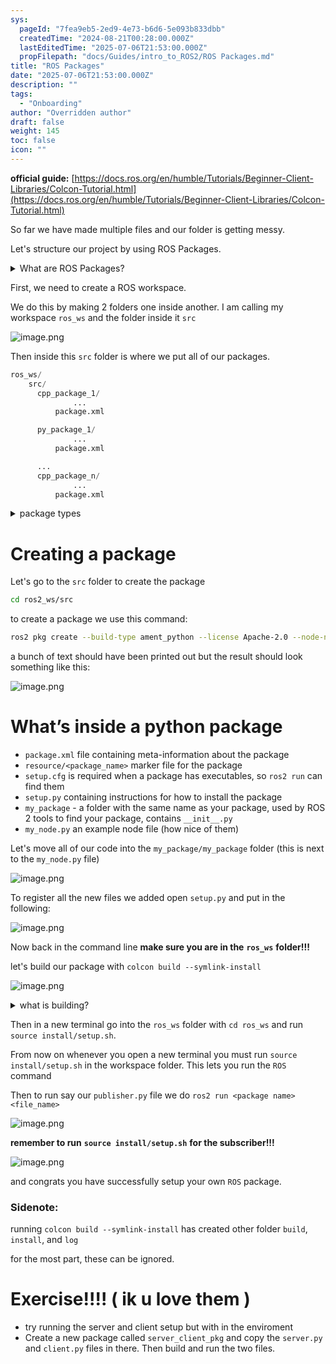```yaml
---
sys:
  pageId: "7fea9eb5-2ed9-4e73-b6d6-5e093b833dbb"
  createdTime: "2024-08-21T00:28:00.000Z"
  lastEditedTime: "2025-07-06T21:53:00.000Z"
  propFilepath: "docs/Guides/intro_to_ROS2/ROS Packages.md"
title: "ROS Packages"
date: "2025-07-06T21:53:00.000Z"
description: ""
tags:
  - "Onboarding"
author: "Overridden author"
draft: false
weight: 145
toc: false
icon: ""
---
```


**official guide:** [https://docs.ros.org/en/humble/Tutorials/Beginner-Client-Libraries/Colcon-Tutorial.html](https://docs.ros.org/en/humble/Tutorials/Beginner-Client-Libraries/Colcon-Tutorial.html)

So far we have made multiple files and our folder is getting messy.

Let's structure our project by using ROS Packages.

<details>
      <summary>What are ROS Packages?</summary>
      ROS Packages are, as the name implies, packages of code that are highly sharable between ROS developers.
  </details>

First, we need to create a ROS workspace.

We do this by making 2 folders one inside another. I am calling my workspace `ros_ws` and the folder inside it `src`

![image.png](https://prod-files-secure.s3.us-west-2.amazonaws.com/d518164a-d88e-44d1-a4ee-3adb3bd8bce0/70706947-fd18-4537-a67b-e12946812d31/image.png?X-Amz-Algorithm=AWS4-HMAC-SHA256&X-Amz-Content-Sha256=UNSIGNED-PAYLOAD&X-Amz-Credential=ASIAZI2LB466Z4OOQVMH%2F20250717%2Fus-west-2%2Fs3%2Faws4_request&X-Amz-Date=20250717T091401Z&X-Amz-Expires=3600&X-Amz-Security-Token=IQoJb3JpZ2luX2VjEFkaCXVzLXdlc3QtMiJIMEYCIQCVTcN97JUIjEWKkTJGlpJ43YJHa0WjTEexhr0SgB%2FvQgIhAJQWHLgLXqPXwNqQrhSjx86V%2FD5SxMQpjcobMx6%2Bfy6CKv8DCHIQABoMNjM3NDIzMTgzODA1Igw%2FLDeQ3skSKJYGyh8q3AOJB7J%2B6tu%2FVve2wnu0lqCs1vhU2kX7wwrVXVTrqY2Zh1Si%2BU%2FfY6kVFo4GeCZTW%2F4IlUBrFeEhFq6jEcExGN%2B%2F3y%2BIDmRHgeJP%2FUDm3jdyjSBgNS4%2B8kvx4dcIdw%2BQ9V4cHvZyWLI5Fi9BMgJyJkVZkojc9kNDO45uaH%2BdFIO%2BueF3pPi8gbE7T8jc3z%2Flt7NG9PejGhjm1KFs3ufJIR6adOugA5Zz8nBTX%2B6nULoBnbejZrxG9dCKfMP%2FV1%2FuvDJmxiIdlyNo%2FHRwsFBdh2%2B7HuDQ6QAoUJ4%2B0%2B3Evk00IA5dcQOc8noXIZaOikWOAbSfllAltsjYKUUWdAcPxQVYKgGVZcd9gR7Cimum%2Fozi0fBpIPlm%2BU2tz3IFjC4qA8UfaiRYeakI9pq5Ul4dko2dmxpl7lQLynv33QLD1gwt%2BstSjOpKRqK57hVqlJ%2BxQxpw53Dhjnycg6GNkxc8Dlda2iz3HuwSEPW4BT5wlD8CgYXSFG40ZbEyRrRCIMjep9u8U2Aj2FmeNkAtwfw7Vg3%2F9KvITzhhfaPGmo9GmHxbswWzjjof3eOENv2fLgCaqNT40SclXkoxPsL%2Fgnl9gX6nyBLEwW4XdZvWbkOhoRYbgsn%2FZ9CWYeC4bS6PKTCp7OLDBjqkAaYzI5LnfFsXhfommpP6XwkPo%2FPxqUrZ29aYFceGUh8n1xDYXU0SIP7E571Oj%2BVJnrzhc%2BhL%2BBIsEsGWmgIItayoW2oLHW0w5mSp6G5oNdRfsBWZbvyErw%2BW4dmuI9ItQPzGeutRIguXVgPMsPi8CgSE2AWsuT8EgUQxxTPlNTGK4hjOn9XBTsJXQolcm8MsUsDQgdTL5KO77fFlFHyp5a5Q3L%2Fj&X-Amz-Signature=39beaf393ef086f11dc9247e0570969f3989eee4c381e9b49a0e91d4a2990ed8&X-Amz-SignedHeaders=host&x-amz-checksum-mode=ENABLED&x-id=GetObject)

Then inside this `src` folder is where we put all of our packages.

```python
ros_ws/
    src/
      cpp_package_1/
		      ...
          package.xml

      py_package_1/
		      ...
          package.xml

      ...
      cpp_package_n/
		      ...
          package.xml

```

<details>

<summary>package types</summary>

packages can be either `C++` or python.

the intern file structure is different for each but for this guide we will stick to creating python packages

</details>

# Creating a package

Let's go to the `src` folder to create the package

```bash
cd ros2_ws/src
```

to create a package we use this command:

```bash
ros2 pkg create --build-type ament_python --license Apache-2.0 --node-name my_node my_package
```

a bunch of text should have been printed out but the result should look something like this:

![image.png](https://prod-files-secure.s3.us-west-2.amazonaws.com/d518164a-d88e-44d1-a4ee-3adb3bd8bce0/e6cf1e3f-8512-4a3e-b131-079f800bf3e8/image.png?X-Amz-Algorithm=AWS4-HMAC-SHA256&X-Amz-Content-Sha256=UNSIGNED-PAYLOAD&X-Amz-Credential=ASIAZI2LB466Z4OOQVMH%2F20250717%2Fus-west-2%2Fs3%2Faws4_request&X-Amz-Date=20250717T091401Z&X-Amz-Expires=3600&X-Amz-Security-Token=IQoJb3JpZ2luX2VjEFkaCXVzLXdlc3QtMiJIMEYCIQCVTcN97JUIjEWKkTJGlpJ43YJHa0WjTEexhr0SgB%2FvQgIhAJQWHLgLXqPXwNqQrhSjx86V%2FD5SxMQpjcobMx6%2Bfy6CKv8DCHIQABoMNjM3NDIzMTgzODA1Igw%2FLDeQ3skSKJYGyh8q3AOJB7J%2B6tu%2FVve2wnu0lqCs1vhU2kX7wwrVXVTrqY2Zh1Si%2BU%2FfY6kVFo4GeCZTW%2F4IlUBrFeEhFq6jEcExGN%2B%2F3y%2BIDmRHgeJP%2FUDm3jdyjSBgNS4%2B8kvx4dcIdw%2BQ9V4cHvZyWLI5Fi9BMgJyJkVZkojc9kNDO45uaH%2BdFIO%2BueF3pPi8gbE7T8jc3z%2Flt7NG9PejGhjm1KFs3ufJIR6adOugA5Zz8nBTX%2B6nULoBnbejZrxG9dCKfMP%2FV1%2FuvDJmxiIdlyNo%2FHRwsFBdh2%2B7HuDQ6QAoUJ4%2B0%2B3Evk00IA5dcQOc8noXIZaOikWOAbSfllAltsjYKUUWdAcPxQVYKgGVZcd9gR7Cimum%2Fozi0fBpIPlm%2BU2tz3IFjC4qA8UfaiRYeakI9pq5Ul4dko2dmxpl7lQLynv33QLD1gwt%2BstSjOpKRqK57hVqlJ%2BxQxpw53Dhjnycg6GNkxc8Dlda2iz3HuwSEPW4BT5wlD8CgYXSFG40ZbEyRrRCIMjep9u8U2Aj2FmeNkAtwfw7Vg3%2F9KvITzhhfaPGmo9GmHxbswWzjjof3eOENv2fLgCaqNT40SclXkoxPsL%2Fgnl9gX6nyBLEwW4XdZvWbkOhoRYbgsn%2FZ9CWYeC4bS6PKTCp7OLDBjqkAaYzI5LnfFsXhfommpP6XwkPo%2FPxqUrZ29aYFceGUh8n1xDYXU0SIP7E571Oj%2BVJnrzhc%2BhL%2BBIsEsGWmgIItayoW2oLHW0w5mSp6G5oNdRfsBWZbvyErw%2BW4dmuI9ItQPzGeutRIguXVgPMsPi8CgSE2AWsuT8EgUQxxTPlNTGK4hjOn9XBTsJXQolcm8MsUsDQgdTL5KO77fFlFHyp5a5Q3L%2Fj&X-Amz-Signature=936383a96059ae56b974aff79806384a825f01d36c8603894231e4e1b6523825&X-Amz-SignedHeaders=host&x-amz-checksum-mode=ENABLED&x-id=GetObject)

# What’s inside a python package

- `package.xml` file containing meta-information about the package
- `resource/<package_name>` marker file for the package
- `setup.cfg` is required when a package has executables, so `ros2 run` can find them
- `setup.py` containing instructions for how to install the package
- `my_package` - a folder with the same name as your package, used by ROS 2 tools to find your package, contains `__init__.py`
- `my_node.py` an example node file (how nice of them)

Let's move all of our code into the `my_package/my_package` folder (this is next to the `my_node.py` file)

![image.png](https://prod-files-secure.s3.us-west-2.amazonaws.com/d518164a-d88e-44d1-a4ee-3adb3bd8bce0/9ce58f11-0da9-4d3e-b86d-506a9685d378/image.png?X-Amz-Algorithm=AWS4-HMAC-SHA256&X-Amz-Content-Sha256=UNSIGNED-PAYLOAD&X-Amz-Credential=ASIAZI2LB466Z4OOQVMH%2F20250717%2Fus-west-2%2Fs3%2Faws4_request&X-Amz-Date=20250717T091401Z&X-Amz-Expires=3600&X-Amz-Security-Token=IQoJb3JpZ2luX2VjEFkaCXVzLXdlc3QtMiJIMEYCIQCVTcN97JUIjEWKkTJGlpJ43YJHa0WjTEexhr0SgB%2FvQgIhAJQWHLgLXqPXwNqQrhSjx86V%2FD5SxMQpjcobMx6%2Bfy6CKv8DCHIQABoMNjM3NDIzMTgzODA1Igw%2FLDeQ3skSKJYGyh8q3AOJB7J%2B6tu%2FVve2wnu0lqCs1vhU2kX7wwrVXVTrqY2Zh1Si%2BU%2FfY6kVFo4GeCZTW%2F4IlUBrFeEhFq6jEcExGN%2B%2F3y%2BIDmRHgeJP%2FUDm3jdyjSBgNS4%2B8kvx4dcIdw%2BQ9V4cHvZyWLI5Fi9BMgJyJkVZkojc9kNDO45uaH%2BdFIO%2BueF3pPi8gbE7T8jc3z%2Flt7NG9PejGhjm1KFs3ufJIR6adOugA5Zz8nBTX%2B6nULoBnbejZrxG9dCKfMP%2FV1%2FuvDJmxiIdlyNo%2FHRwsFBdh2%2B7HuDQ6QAoUJ4%2B0%2B3Evk00IA5dcQOc8noXIZaOikWOAbSfllAltsjYKUUWdAcPxQVYKgGVZcd9gR7Cimum%2Fozi0fBpIPlm%2BU2tz3IFjC4qA8UfaiRYeakI9pq5Ul4dko2dmxpl7lQLynv33QLD1gwt%2BstSjOpKRqK57hVqlJ%2BxQxpw53Dhjnycg6GNkxc8Dlda2iz3HuwSEPW4BT5wlD8CgYXSFG40ZbEyRrRCIMjep9u8U2Aj2FmeNkAtwfw7Vg3%2F9KvITzhhfaPGmo9GmHxbswWzjjof3eOENv2fLgCaqNT40SclXkoxPsL%2Fgnl9gX6nyBLEwW4XdZvWbkOhoRYbgsn%2FZ9CWYeC4bS6PKTCp7OLDBjqkAaYzI5LnfFsXhfommpP6XwkPo%2FPxqUrZ29aYFceGUh8n1xDYXU0SIP7E571Oj%2BVJnrzhc%2BhL%2BBIsEsGWmgIItayoW2oLHW0w5mSp6G5oNdRfsBWZbvyErw%2BW4dmuI9ItQPzGeutRIguXVgPMsPi8CgSE2AWsuT8EgUQxxTPlNTGK4hjOn9XBTsJXQolcm8MsUsDQgdTL5KO77fFlFHyp5a5Q3L%2Fj&X-Amz-Signature=884bdcaa665f889e642cc8979f2d808c1ba166a35ce857ec14bbb804c9e48b0e&X-Amz-SignedHeaders=host&x-amz-checksum-mode=ENABLED&x-id=GetObject)

To register all the new files we added open `setup.py` and put in the following:

![image.png](https://prod-files-secure.s3.us-west-2.amazonaws.com/d518164a-d88e-44d1-a4ee-3adb3bd8bce0/1cd7c262-4cae-4496-9d75-c178537d24a2/image.png?X-Amz-Algorithm=AWS4-HMAC-SHA256&X-Amz-Content-Sha256=UNSIGNED-PAYLOAD&X-Amz-Credential=ASIAZI2LB466Z4OOQVMH%2F20250717%2Fus-west-2%2Fs3%2Faws4_request&X-Amz-Date=20250717T091401Z&X-Amz-Expires=3600&X-Amz-Security-Token=IQoJb3JpZ2luX2VjEFkaCXVzLXdlc3QtMiJIMEYCIQCVTcN97JUIjEWKkTJGlpJ43YJHa0WjTEexhr0SgB%2FvQgIhAJQWHLgLXqPXwNqQrhSjx86V%2FD5SxMQpjcobMx6%2Bfy6CKv8DCHIQABoMNjM3NDIzMTgzODA1Igw%2FLDeQ3skSKJYGyh8q3AOJB7J%2B6tu%2FVve2wnu0lqCs1vhU2kX7wwrVXVTrqY2Zh1Si%2BU%2FfY6kVFo4GeCZTW%2F4IlUBrFeEhFq6jEcExGN%2B%2F3y%2BIDmRHgeJP%2FUDm3jdyjSBgNS4%2B8kvx4dcIdw%2BQ9V4cHvZyWLI5Fi9BMgJyJkVZkojc9kNDO45uaH%2BdFIO%2BueF3pPi8gbE7T8jc3z%2Flt7NG9PejGhjm1KFs3ufJIR6adOugA5Zz8nBTX%2B6nULoBnbejZrxG9dCKfMP%2FV1%2FuvDJmxiIdlyNo%2FHRwsFBdh2%2B7HuDQ6QAoUJ4%2B0%2B3Evk00IA5dcQOc8noXIZaOikWOAbSfllAltsjYKUUWdAcPxQVYKgGVZcd9gR7Cimum%2Fozi0fBpIPlm%2BU2tz3IFjC4qA8UfaiRYeakI9pq5Ul4dko2dmxpl7lQLynv33QLD1gwt%2BstSjOpKRqK57hVqlJ%2BxQxpw53Dhjnycg6GNkxc8Dlda2iz3HuwSEPW4BT5wlD8CgYXSFG40ZbEyRrRCIMjep9u8U2Aj2FmeNkAtwfw7Vg3%2F9KvITzhhfaPGmo9GmHxbswWzjjof3eOENv2fLgCaqNT40SclXkoxPsL%2Fgnl9gX6nyBLEwW4XdZvWbkOhoRYbgsn%2FZ9CWYeC4bS6PKTCp7OLDBjqkAaYzI5LnfFsXhfommpP6XwkPo%2FPxqUrZ29aYFceGUh8n1xDYXU0SIP7E571Oj%2BVJnrzhc%2BhL%2BBIsEsGWmgIItayoW2oLHW0w5mSp6G5oNdRfsBWZbvyErw%2BW4dmuI9ItQPzGeutRIguXVgPMsPi8CgSE2AWsuT8EgUQxxTPlNTGK4hjOn9XBTsJXQolcm8MsUsDQgdTL5KO77fFlFHyp5a5Q3L%2Fj&X-Amz-Signature=64b926cc3f57e1127ded7e85abec8c518e1466e57a6ab79826b332de755f4f7a&X-Amz-SignedHeaders=host&x-amz-checksum-mode=ENABLED&x-id=GetObject)

Now back in the command line **make sure you are in the** **`ros_ws`** **folder!!!**

let's build our package with `colcon build --symlink-install`

![image.png](https://prod-files-secure.s3.us-west-2.amazonaws.com/d518164a-d88e-44d1-a4ee-3adb3bd8bce0/2f2a0d27-b173-48fd-b189-5f5c0ce65619/image.png?X-Amz-Algorithm=AWS4-HMAC-SHA256&X-Amz-Content-Sha256=UNSIGNED-PAYLOAD&X-Amz-Credential=ASIAZI2LB466Z4OOQVMH%2F20250717%2Fus-west-2%2Fs3%2Faws4_request&X-Amz-Date=20250717T091401Z&X-Amz-Expires=3600&X-Amz-Security-Token=IQoJb3JpZ2luX2VjEFkaCXVzLXdlc3QtMiJIMEYCIQCVTcN97JUIjEWKkTJGlpJ43YJHa0WjTEexhr0SgB%2FvQgIhAJQWHLgLXqPXwNqQrhSjx86V%2FD5SxMQpjcobMx6%2Bfy6CKv8DCHIQABoMNjM3NDIzMTgzODA1Igw%2FLDeQ3skSKJYGyh8q3AOJB7J%2B6tu%2FVve2wnu0lqCs1vhU2kX7wwrVXVTrqY2Zh1Si%2BU%2FfY6kVFo4GeCZTW%2F4IlUBrFeEhFq6jEcExGN%2B%2F3y%2BIDmRHgeJP%2FUDm3jdyjSBgNS4%2B8kvx4dcIdw%2BQ9V4cHvZyWLI5Fi9BMgJyJkVZkojc9kNDO45uaH%2BdFIO%2BueF3pPi8gbE7T8jc3z%2Flt7NG9PejGhjm1KFs3ufJIR6adOugA5Zz8nBTX%2B6nULoBnbejZrxG9dCKfMP%2FV1%2FuvDJmxiIdlyNo%2FHRwsFBdh2%2B7HuDQ6QAoUJ4%2B0%2B3Evk00IA5dcQOc8noXIZaOikWOAbSfllAltsjYKUUWdAcPxQVYKgGVZcd9gR7Cimum%2Fozi0fBpIPlm%2BU2tz3IFjC4qA8UfaiRYeakI9pq5Ul4dko2dmxpl7lQLynv33QLD1gwt%2BstSjOpKRqK57hVqlJ%2BxQxpw53Dhjnycg6GNkxc8Dlda2iz3HuwSEPW4BT5wlD8CgYXSFG40ZbEyRrRCIMjep9u8U2Aj2FmeNkAtwfw7Vg3%2F9KvITzhhfaPGmo9GmHxbswWzjjof3eOENv2fLgCaqNT40SclXkoxPsL%2Fgnl9gX6nyBLEwW4XdZvWbkOhoRYbgsn%2FZ9CWYeC4bS6PKTCp7OLDBjqkAaYzI5LnfFsXhfommpP6XwkPo%2FPxqUrZ29aYFceGUh8n1xDYXU0SIP7E571Oj%2BVJnrzhc%2BhL%2BBIsEsGWmgIItayoW2oLHW0w5mSp6G5oNdRfsBWZbvyErw%2BW4dmuI9ItQPzGeutRIguXVgPMsPi8CgSE2AWsuT8EgUQxxTPlNTGK4hjOn9XBTsJXQolcm8MsUsDQgdTL5KO77fFlFHyp5a5Q3L%2Fj&X-Amz-Signature=759dc6b94ed41b78f87c44e60f08eeef7dad23e4677c21bd77ec7e8e10bba9b8&X-Amz-SignedHeaders=host&x-amz-checksum-mode=ENABLED&x-id=GetObject)

<details>

<summary>what is building?</summary>

if you are a CS major at Rose-Hulman you will learn the answer to this in CSSE132

but TLDR; is it combines all the code files into one program that can be run easily 

</details>

Then in a new terminal go into the `ros_ws` folder with `cd ros_ws` and run `source install/setup.sh`. 

From now on whenever you open a new terminal you must run `source install/setup.sh` in the workspace folder. This lets you run the `ROS` command

Then to run say our `publisher.py` file we do `ros2 run <package name> <file_name>`

![image.png](https://prod-files-secure.s3.us-west-2.amazonaws.com/d518164a-d88e-44d1-a4ee-3adb3bd8bce0/4f4b1219-3a44-4632-aa0a-ce3471699f59/image.png?X-Amz-Algorithm=AWS4-HMAC-SHA256&X-Amz-Content-Sha256=UNSIGNED-PAYLOAD&X-Amz-Credential=ASIAZI2LB466Z4OOQVMH%2F20250717%2Fus-west-2%2Fs3%2Faws4_request&X-Amz-Date=20250717T091401Z&X-Amz-Expires=3600&X-Amz-Security-Token=IQoJb3JpZ2luX2VjEFkaCXVzLXdlc3QtMiJIMEYCIQCVTcN97JUIjEWKkTJGlpJ43YJHa0WjTEexhr0SgB%2FvQgIhAJQWHLgLXqPXwNqQrhSjx86V%2FD5SxMQpjcobMx6%2Bfy6CKv8DCHIQABoMNjM3NDIzMTgzODA1Igw%2FLDeQ3skSKJYGyh8q3AOJB7J%2B6tu%2FVve2wnu0lqCs1vhU2kX7wwrVXVTrqY2Zh1Si%2BU%2FfY6kVFo4GeCZTW%2F4IlUBrFeEhFq6jEcExGN%2B%2F3y%2BIDmRHgeJP%2FUDm3jdyjSBgNS4%2B8kvx4dcIdw%2BQ9V4cHvZyWLI5Fi9BMgJyJkVZkojc9kNDO45uaH%2BdFIO%2BueF3pPi8gbE7T8jc3z%2Flt7NG9PejGhjm1KFs3ufJIR6adOugA5Zz8nBTX%2B6nULoBnbejZrxG9dCKfMP%2FV1%2FuvDJmxiIdlyNo%2FHRwsFBdh2%2B7HuDQ6QAoUJ4%2B0%2B3Evk00IA5dcQOc8noXIZaOikWOAbSfllAltsjYKUUWdAcPxQVYKgGVZcd9gR7Cimum%2Fozi0fBpIPlm%2BU2tz3IFjC4qA8UfaiRYeakI9pq5Ul4dko2dmxpl7lQLynv33QLD1gwt%2BstSjOpKRqK57hVqlJ%2BxQxpw53Dhjnycg6GNkxc8Dlda2iz3HuwSEPW4BT5wlD8CgYXSFG40ZbEyRrRCIMjep9u8U2Aj2FmeNkAtwfw7Vg3%2F9KvITzhhfaPGmo9GmHxbswWzjjof3eOENv2fLgCaqNT40SclXkoxPsL%2Fgnl9gX6nyBLEwW4XdZvWbkOhoRYbgsn%2FZ9CWYeC4bS6PKTCp7OLDBjqkAaYzI5LnfFsXhfommpP6XwkPo%2FPxqUrZ29aYFceGUh8n1xDYXU0SIP7E571Oj%2BVJnrzhc%2BhL%2BBIsEsGWmgIItayoW2oLHW0w5mSp6G5oNdRfsBWZbvyErw%2BW4dmuI9ItQPzGeutRIguXVgPMsPi8CgSE2AWsuT8EgUQxxTPlNTGK4hjOn9XBTsJXQolcm8MsUsDQgdTL5KO77fFlFHyp5a5Q3L%2Fj&X-Amz-Signature=e48577b20827298c328d589f8f680124a8c7d452c89f44d4b4a7c3dfe687b5eb&X-Amz-SignedHeaders=host&x-amz-checksum-mode=ENABLED&x-id=GetObject)

**remember to run** **`source install/setup.sh`** **for the subscriber!!!**

![image.png](https://prod-files-secure.s3.us-west-2.amazonaws.com/d518164a-d88e-44d1-a4ee-3adb3bd8bce0/02121119-dad4-49ec-8356-c956108b4243/image.png?X-Amz-Algorithm=AWS4-HMAC-SHA256&X-Amz-Content-Sha256=UNSIGNED-PAYLOAD&X-Amz-Credential=ASIAZI2LB466Z4OOQVMH%2F20250717%2Fus-west-2%2Fs3%2Faws4_request&X-Amz-Date=20250717T091401Z&X-Amz-Expires=3600&X-Amz-Security-Token=IQoJb3JpZ2luX2VjEFkaCXVzLXdlc3QtMiJIMEYCIQCVTcN97JUIjEWKkTJGlpJ43YJHa0WjTEexhr0SgB%2FvQgIhAJQWHLgLXqPXwNqQrhSjx86V%2FD5SxMQpjcobMx6%2Bfy6CKv8DCHIQABoMNjM3NDIzMTgzODA1Igw%2FLDeQ3skSKJYGyh8q3AOJB7J%2B6tu%2FVve2wnu0lqCs1vhU2kX7wwrVXVTrqY2Zh1Si%2BU%2FfY6kVFo4GeCZTW%2F4IlUBrFeEhFq6jEcExGN%2B%2F3y%2BIDmRHgeJP%2FUDm3jdyjSBgNS4%2B8kvx4dcIdw%2BQ9V4cHvZyWLI5Fi9BMgJyJkVZkojc9kNDO45uaH%2BdFIO%2BueF3pPi8gbE7T8jc3z%2Flt7NG9PejGhjm1KFs3ufJIR6adOugA5Zz8nBTX%2B6nULoBnbejZrxG9dCKfMP%2FV1%2FuvDJmxiIdlyNo%2FHRwsFBdh2%2B7HuDQ6QAoUJ4%2B0%2B3Evk00IA5dcQOc8noXIZaOikWOAbSfllAltsjYKUUWdAcPxQVYKgGVZcd9gR7Cimum%2Fozi0fBpIPlm%2BU2tz3IFjC4qA8UfaiRYeakI9pq5Ul4dko2dmxpl7lQLynv33QLD1gwt%2BstSjOpKRqK57hVqlJ%2BxQxpw53Dhjnycg6GNkxc8Dlda2iz3HuwSEPW4BT5wlD8CgYXSFG40ZbEyRrRCIMjep9u8U2Aj2FmeNkAtwfw7Vg3%2F9KvITzhhfaPGmo9GmHxbswWzjjof3eOENv2fLgCaqNT40SclXkoxPsL%2Fgnl9gX6nyBLEwW4XdZvWbkOhoRYbgsn%2FZ9CWYeC4bS6PKTCp7OLDBjqkAaYzI5LnfFsXhfommpP6XwkPo%2FPxqUrZ29aYFceGUh8n1xDYXU0SIP7E571Oj%2BVJnrzhc%2BhL%2BBIsEsGWmgIItayoW2oLHW0w5mSp6G5oNdRfsBWZbvyErw%2BW4dmuI9ItQPzGeutRIguXVgPMsPi8CgSE2AWsuT8EgUQxxTPlNTGK4hjOn9XBTsJXQolcm8MsUsDQgdTL5KO77fFlFHyp5a5Q3L%2Fj&X-Amz-Signature=6e2720676c4517d8c9d5a04a8c41a7741161f3732f5344c5c18899458f7d613c&X-Amz-SignedHeaders=host&x-amz-checksum-mode=ENABLED&x-id=GetObject)

and congrats you have successfully setup your own `ROS` package.

### Sidenote:

running `colcon build --symlink-install` has created other folder `build`, `install`, and `log`

for the most part, these can be ignored.

# Exercise!!!! ( ik u love them )

- try running the server and client setup but with in the enviroment
- Create a new package called `server_client_pkg` and copy the `server.py` and `client.py` files in there. Then build and run the two files.
